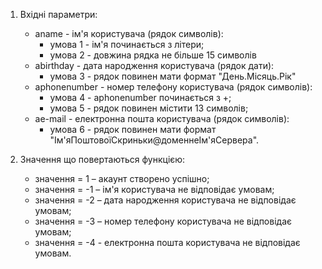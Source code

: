 1. Вхідні параметри:
    * aname - ім'я користувача (рядок символів):
        + умова 1 - ім'я починається з літери;
        + умова 2 - довжина рядка не більше 15 символів
    * abirthday - дата народження користувача (рядок дати):
        + умова 3 - рядок повинен мати формат "День.Місяць.Рік"
    * aphonenumber - номер телефону користувача (рядок символів):
        + умова 4 - aphonenumber починається з +;
        + умова 5 - рядок повинен містити 13 символів;
    * ae-mail - електронна пошта користувача (рядок символів):
        + умова 6 - рядок повинен мати формат "Ім'яПоштовоїСкриньки@доменнеІм'яСервера".

2. Значення що повертаються функцією:
    * значення = 1 – акаунт створено успішно;
    * значення = -1 – ім'я користувача не відповідає умовам;
    * значення = -2 – дата народження користувача не відповідає умовам;
    * значення = -3 – номер телефону користувача не відповідає умовам;
    * значення = -4 - електронна пошта користувача не відповідає умовам.
